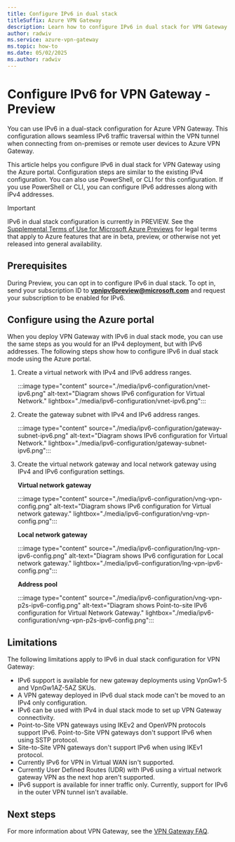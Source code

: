 ```yaml
---
title: Configure IPv6 in dual stack
titleSuffix: Azure VPN Gateway
description: Learn how to configure IPv6 in dual stack for VPN Gateway.
author: radwiv
ms.service: azure-vpn-gateway
ms.topic: how-to
ms.date: 05/02/2025
ms.author: radwiv
---
```


# Configure IPv6 for VPN Gateway - Preview

You can use IPv6 in a dual-stack configuration for Azure VPN Gateway. This configuration allows seamless IPv6 traffic traversal within the VPN tunnel when connecting from on-premises or remote user devices to Azure VPN Gateway.

This article helps you configure IPv6 in dual stack for VPN Gateway using the Azure portal. Configuration steps are similar to the existing IPv4 configuration. You can also use PowerShell, or CLI for this configuration. If you use PowerShell or CLI, you can configure IPv6 addresses along with IPv4 addresses.

> [!IMPORTANT]
> IPv6 in dual stack configuration is currently in PREVIEW.
> See the [Supplemental Terms of Use for Microsoft Azure Previews](https://azure.microsoft.com/support/legal/preview-supplemental-terms/) for legal terms that apply to Azure features that are in beta, preview, or otherwise not yet released into general availability.

## Prerequisites

During Preview, you can opt in to configure IPv6 in dual stack. To opt in, send your subscription ID to **vpnipv6preview@microsoft.com** and request your subscription to be enabled for IPv6.

## Configure using the Azure portal

When you deploy VPN Gateway with IPv6 in dual stack mode, you can use the same steps as you would for an IPv4 deployment, but with IPv6 addresses. The following steps show how to configure IPv6 in dual stack mode using the Azure portal.

1. Create a virtual network with IPv4 and IPv6 address ranges.

   :::image type="content" source="./media/ipv6-configuration/vnet-ipv6.png" alt-text="Diagram shows IPv6 configuration for Virtual Network." lightbox="./media/ipv6-configuration/vnet-ipv6.png":::

1. Create the gateway subnet with IPv4 and IPv6 address ranges.

   :::image type="content" source="./media/ipv6-configuration/gateway-subnet-ipv6.png" alt-text="Diagram shows IPv6 configuration for Virtual Network." lightbox="./media/ipv6-configuration/gateway-subnet-ipv6.png":::

1. Create the virtual network gateway and local network gateway using IPv4 and IPv6 configuration settings.

   **Virtual network gateway**

   :::image type="content" source="./media/ipv6-configuration/vng-vpn-config.png" alt-text="Diagram shows IPv6 configuration for Virtual network gateway." lightbox="./media/ipv6-configuration/vng-vpn-config.png":::

   **Local network gateway**

   :::image type="content" source="./media/ipv6-configuration/lng-vpn-ipv6-config.png" alt-text="Diagram shows IPv6 configuration for Local network gateway." lightbox="./media/ipv6-configuration/lng-vpn-ipv6-config.png":::

    **Address pool**

   :::image type="content" source="./media/ipv6-configuration/vng-vpn-p2s-ipv6-config.png" alt-text="Diagram shows Point-to-site IPv6 configuration for Virtual Network Gateway." lightbox="./media/ipv6-configuration/vng-vpn-p2s-ipv6-config.png":::

## Limitations

The following limitations apply to IPv6 in dual stack configuration for VPN Gateway:

* IPv6 support is available for new gateway deployments using VpnGw1-5 and VpnGw1AZ-5AZ SKUs.
* A VPN gateway deployed in IPv6 dual stack mode can't be moved to an IPv4 only configuration.
* IPv6 can be used with IPv4 in dual stack mode to set up VPN Gateway connectivity.
* Point-to-Site VPN gateways using IKEv2 and OpenVPN protocols support IPv6. Point-to-Site VPN gateways don't support IPv6 when using SSTP protocol.
* Site-to-Site VPN gateways don't support IPv6 when using IKEv1 protocol.
* Currently IPv6 for VPN in Virtual WAN isn't supported.
* Currently User Defined Routes (UDR) with IPv6 using a virtual network gateway VPN as the next hop aren't supported.
* IPv6 support is available for inner traffic only. Currently, support for IPv6 in the outer VPN tunnel isn't available.

## Next steps

For more information about VPN Gateway, see the [VPN Gateway FAQ](vpn-gateway-vpn-faq.md).